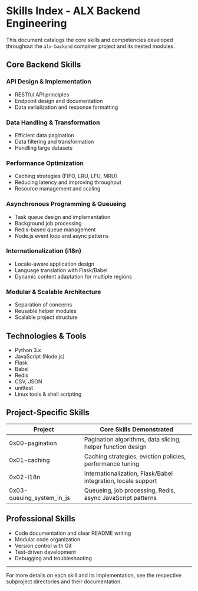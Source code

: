 # Skills Index - ALX Backend Engineering

This document catalogs the core skills and competencies developed throughout the `alx-backend` container project and its nested modules.

## Core Backend Skills

### API Design & Implementation
- RESTful API principles
- Endpoint design and documentation
- Data serialization and response formatting

### Data Handling & Transformation
- Efficient data pagination
- Data filtering and transformation
- Handling large datasets

### Performance Optimization
- Caching strategies (FIFO, LRU, LFU, MRU)
- Reducing latency and improving throughput
- Resource management and scaling

### Asynchronous Programming & Queueing
- Task queue design and implementation
- Background job processing
- Redis-based queue management
- Node.js event loop and async patterns

### Internationalization (i18n)
- Locale-aware application design
- Language translation with Flask/Babel
- Dynamic content adaptation for multiple regions

### Modular & Scalable Architecture
- Separation of concerns
- Reusable helper modules
- Scalable project structure

## Technologies & Tools
- Python 3.x
- JavaScript (Node.js)
- Flask
- Babel
- Redis
- CSV, JSON
- unittest
- Linux tools & shell scripting

## Project-Specific Skills

| Project                  | Core Skills Demonstrated                                      |
|-------------------------|---------------------------------------------------------------|
| 0x00-pagination         | Pagination algorithms, data slicing, helper function design   |
| 0x01-caching            | Caching strategies, eviction policies, performance tuning     |
| 0x02-i18n               | Internationalization, Flask/Babel integration, locale support |
| 0x03-queuing_system_in_js | Queueing, job processing, Redis, async JavaScript patterns    |

## Professional Skills
- Code documentation and clear README writing
- Modular code organization
- Version control with Git
- Test-driven development
- Debugging and troubleshooting

---

For more details on each skill and its implementation, see the respective subproject directories and their documentation.
